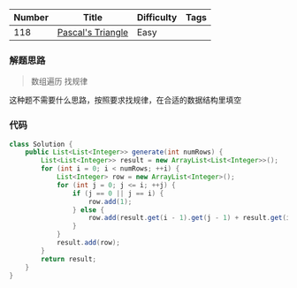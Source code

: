 | Number | Title                                                        | Difficulty | Tags |
| ------ | ------------------------------------------------------------ | ---------- | ---- |
| 118    | [Pascal's Triangle](https://leetcode-cn.com/problems/pascals-triangle/) | Easy       |      |



### 解题思路

> 数组遍历 找规律

这种题不需要什么思路，按照要求找规律，在合适的数据结构里填空

### 代码

```java
class Solution {
    public List<List<Integer>> generate(int numRows) {
        List<List<Integer>> result = new ArrayList<List<Integer>>();
        for (int i = 0; i < numRows; ++i) {
            List<Integer> row = new ArrayList<Integer>();
            for (int j = 0; j <= i; ++j) {
                if (j == 0 || j == i) {
                    row.add(1);
                } else {
                    row.add(result.get(i - 1).get(j - 1) + result.get(i - 1).get(j));
                }
            }
            result.add(row);
        }
        return result;
    }
}
```

